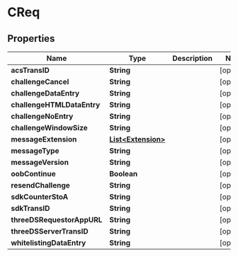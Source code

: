 
# CReq

## Properties
Name | Type | Description | Notes
------------ | ------------- | ------------- | -------------
**acsTransID** | **String** |  |  [optional]
**challengeCancel** | **String** |  |  [optional]
**challengeDataEntry** | **String** |  |  [optional]
**challengeHTMLDataEntry** | **String** |  |  [optional]
**challengeNoEntry** | **String** |  |  [optional]
**challengeWindowSize** | **String** |  |  [optional]
**messageExtension** | [**List&lt;Extension&gt;**](Extension.md) |  |  [optional]
**messageType** | **String** |  |  [optional]
**messageVersion** | **String** |  |  [optional]
**oobContinue** | **Boolean** |  |  [optional]
**resendChallenge** | **String** |  |  [optional]
**sdkCounterStoA** | **String** |  |  [optional]
**sdkTransID** | **String** |  |  [optional]
**threeDSRequestorAppURL** | **String** |  |  [optional]
**threeDSServerTransID** | **String** |  |  [optional]
**whitelistingDataEntry** | **String** |  |  [optional]



